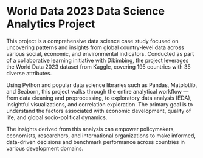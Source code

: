 # World Data 2023 Data Science Analytics Project

This project is a comprehensive data science case study focused on uncovering patterns and insights from global country-level data across various social, economic, and environmental indicators. Conducted as part of a collaborative learning initiative with Dibimbing, the project leverages the World Data 2023 dataset from Kaggle, covering 195 countries with 35 diverse attributes.

Using Python and popular data science libraries such as Pandas, Matplotlib, and Seaborn, this project walks through the entire analytical workflow — from data cleaning and preprocessing, to exploratory data analysis (EDA), insightful visualizations, and correlation exploration. The primary goal is to understand the factors associated with economic development, quality of life, and global socio-political dynamics.

The insights derived from this analysis can empower policymakers, economists, researchers, and international organizations to make informed, data-driven decisions and benchmark performance across countries in various development domains.
